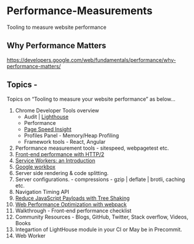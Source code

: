 # Performance-Measurements
Tooling to measure website performance

## Why Performance Matters 
https://developers.google.com/web/fundamentals/performance/why-performance-matters/

## Topics -
Topics on “Tooling to measure your website performance” as below…
 
1. Chrome Developer Tools overview
    - Audit | [Lighthouse](https://developers.google.com/web/tools/lighthouse/)
    - Performance
    - [Page Speed Insight](https://developers.google.com/speed/docs/insights/about)
    - Profiles Panel - Memory/Heap Profiling
    - Framework tools - React, Angular
2. Performance measurement tools - sitespeed, webpagetest etc.
3. [Front-end performance with HTTP/2](https://hpbn.co/http2/)
4. [Service Workers: an Introduction](https://developers.google.com/web/fundamentals/primers/service-workers/)
5. [Google workbox](https://developers.google.com/web/tools/workbox/)
4. Server side rendering & code splitting.
5. Server configurations. - compressions - gzip | deflate | brotli, caching etc.
6. Navigation Timing API
7. [Reduce JavaScript Payloads with Tree Shaking](https://developers.google.com/web/fundamentals/performance/optimizing-javascript/tree-shaking/)
7. [Web Performance Optimization with webpack](https://developers.google.com/web/fundamentals/performance/webpack/)
7. Walkthrough - Front-end performance checklist
8. Community Resources - Blogs, GitHub, Twitter, Stack overflow, Videos, Books
9. Integartion of LightHouse module in your CI or May be in Precommit.
10. Web Worker
